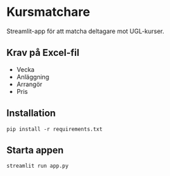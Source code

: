 # Kursmatchare

Streamlit-app för att matcha deltagare mot UGL-kurser.

## Krav på Excel-fil

- Vecka
- Anläggning
- Arrangör
- Pris

## Installation

```
pip install -r requirements.txt
```

## Starta appen

```
streamlit run app.py
```
